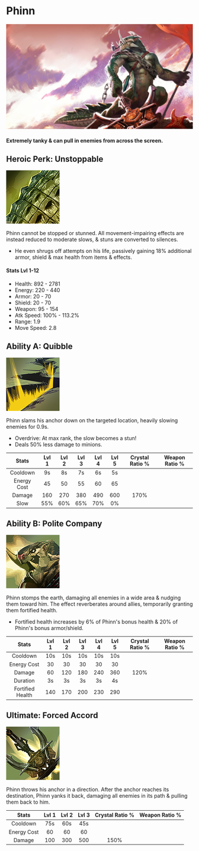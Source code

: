 # Phinn

![](../../.gitbook/assets/image%20%28151%29.png)

#### Extremely tanky & can pull in enemies from across the screen.

## Heroic Perk: Unstoppable

![Unstoppable](../../.gitbook/assets/image%20%2838%29.png)

Phinn cannot be stopped or stunned. All movement-impairing effects are instead reduced to moderate slows, & stuns are converted to silences.

* He even shrugs off attempts on his life, passively gaining 18% additional armor, shield & max health from items & effects.

#### Stats Lvl 1-12

* Health: 892 - 2781
* Energy: 220 - 440
* Armor: 20 - 70
* Shield: 20 - 70
* Weapon: 95 - 154
* Atk Speed: 100% - 113.2%
* Range: 1.9
* Move Speed: 2.8

## Ability A: Quibble

![Quibble](../../.gitbook/assets/image%20%28295%29.png)

Phinn slams his anchor down on the targeted location, heavily slowing enemies for 0.9s.

* Overdrive: At max rank, the slow becomes a stun!
* Deals 50% less damage to minions.

| Stats | Lvl 1 | Lvl 2 | Lvl 3 | Lvl 4 | Lvl 5 | Crystal      Ratio % | Weapon     Ratio % |
| :---: | :---: | :---: | :---: | :---: | :---: | :---: | :---: |
| Cooldown | 9s | 8s | 7s | 6s | 5s |  |  |
| Energy       Cost | 45 | 50 | 55 | 60 | 65 |  |  |
| Damage | 160 | 270 | 380 | 490 | 600 | 170% |  |
| Slow | 55% | 60% | 65% | 70% | 0% |  |  |

## Ability B: Polite Company

![Polite Company](../../.gitbook/assets/image%20%28135%29.png)

Phinn stomps the earth, damaging all enemies in a wide area & nudging them toward him. The effect reverberates around allies, temporarily granting them fortified health.

* Fortified health increases by 6% of Phinn's bonus health & 20% of Phinn's bonus armor/shield.

| Stats | Lvl 1 | Lvl 2 | Lvl 3 | Lvl 4 | Lvl 5 | Crystal      Ratio % | Weapon     Ratio % |
| :---: | :---: | :---: | :---: | :---: | :---: | :---: | :---: |
| Cooldown | 10s | 10s | 10s | 10s | 10s |  |  |
| Energy       Cost | 30 | 30 | 30 | 30 | 30 |  |  |
| Damage | 60 | 120 | 180 | 240 | 360 | 120% |  |
| Duration | 3s | 3s | 3s | 3s | 4s |  |  |
| Fortified    Health | 140 | 170 | 200 | 230 | 290 |  |  |

## Ultimate: Forced Accord

![Forced Accord](../../.gitbook/assets/image%20%28215%29.png)

Phinn throws his anchor in a direction. After the anchor reaches its destination, Phinn yanks it back, damaging all enemies in its path & pulling them back to him.

| Stats | Lvl 1 | Lvl 2 | Lvl 3 | Crystal Ratio % | Weapon Ratio % |
| :---: | :---: | :---: | :---: | :---: | :---: |
| Cooldown | 75s | 60s | 45s |  |  |
| Energy Cost | 60 | 60 | 60 |  |  |
| Damage | 100 | 300 | 500 | 150% |  |

